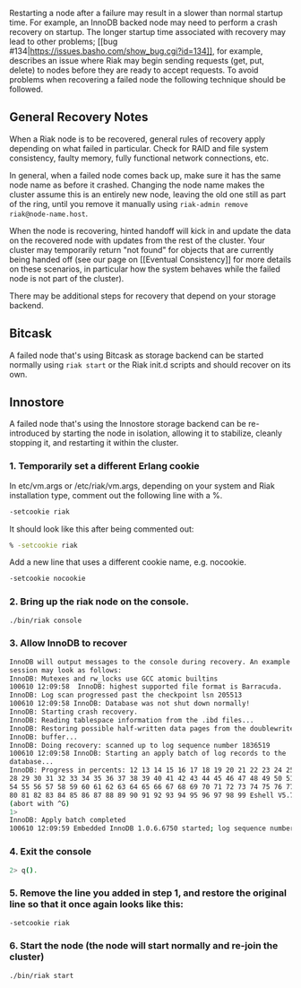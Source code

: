 Restarting a node after a failure may result in a slower than normal
startup time. For example, an InnoDB backed node may need to perform a
crash recovery on startup. The longer startup time associated with
recovery may lead to other problems;
[[bug #134|https://issues.basho.com/show_bug.cgi?id=134]], for
example, describes an issue where Riak may begin sending requests
(get, put, delete) to nodes before they are ready to accept
requests. To avoid problems when recovering a failed node the
following technique should be followed.

## General Recovery Notes

When a Riak node is to be recovered, general rules of recovery apply
depending on what failed in particular. Check for RAID and file system
consistency, faulty memory, fully functional network connections, etc.

In general, when a failed node comes back up, make sure it has the
same node name as before it crashed.  Changing the node name makes the
cluster assume this is an entirely new node, leaving the old one still
as part of the ring, until you remove it manually using `riak-admin
remove riak@node-name.host`.

When the node is recovering, hinted handoff will kick in and update
the data on the recovered node with updates from the rest of the
cluster. Your cluster may temporarily return "not found" for objects
that are currently being handed off (see our page on
[[Eventual Consistency]] for more details on these scenarios, in
particular how the system behaves while the failed node is not part of
the cluster).

There may be additional steps for recovery that depend on your storage
backend.

## Bitcask

A failed node that's using Bitcask as storage backend can be started
normally using `riak start` or the Riak init.d scripts and should
recover on its own.

## Innostore

A failed node that's using the Innostore storage backend can be
re-introduced by starting the node in isolation, allowing it to
stabilize, cleanly stopping it, and restarting it within the cluster.

### 1. Temporarily set a different Erlang cookie

In etc/vm.args or /etc/riak/vm.args, depending on your system and Riak
installation type, comment out the following line with a %.

```bash
-setcookie riak
```

It should look like this after being commented out:

```bash
% -setcookie riak
```

Add a new line that uses a different cookie name, e.g. nocookie.

```bash
-setcookie nocookie
```

### 2. Bring up the riak node on the console.

```bash
./bin/riak console
```

### 3. Allow InnoDB to recover

```bash
InnoDB will output messages to the console during recovery. An example recovery
session may look as follows:
InnoDB: Mutexes and rw_locks use GCC atomic builtins
100610 12:09:58  InnoDB: highest supported file format is Barracuda.
InnoDB: Log scan progressed past the checkpoint lsn 205513
100610 12:09:58 InnoDB: Database was not shut down normally!
InnoDB: Starting crash recovery.
InnoDB: Reading tablespace information from the .ibd files...
InnoDB: Restoring possible half-written data pages from the doublewrite
InnoDB: buffer...
InnoDB: Doing recovery: scanned up to log sequence number 1836519
100610 12:09:58 InnoDB: Starting an apply batch of log records to the
database...
InnoDB: Progress in percents: 12 13 14 15 16 17 18 19 20 21 22 23 24 25 26 27
28 29 30 31 32 33 34 35 36 37 38 39 40 41 42 43 44 45 46 47 48 49 50 51 52 53
54 55 56 57 58 59 60 61 62 63 64 65 66 67 68 69 70 71 72 73 74 75 76 77 78 79
80 81 82 83 84 85 86 87 88 89 90 91 92 93 94 95 96 97 98 99 Eshell V5.7.5
(abort with ^G)
1>
InnoDB: Apply batch completed
100610 12:09:59 Embedded InnoDB 1.0.6.6750 started; log sequence number 1836519
```

### 4. Exit the console

```bash
2> q().
```

### 5. Remove the line you added in step 1, and restore the original line so that it once again looks like this:

```bash
-setcookie riak
```

### 6. Start the node (the node will start normally and re-join the cluster)

```bash
./bin/riak start
```
